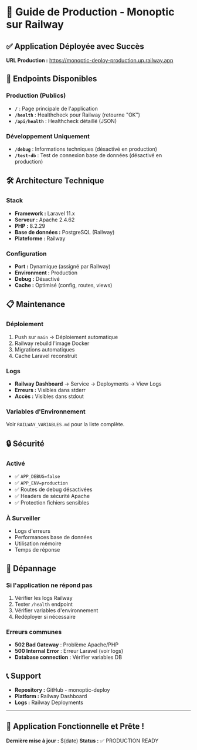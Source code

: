 # 🚀 Guide de Production - Monoptic sur Railway

## ✅ Application Déployée avec Succès

**URL Production :** https://monoptic-deploy-production.up.railway.app

## 🔗 Endpoints Disponibles

### **Production (Publics)**
- **`/`** : Page principale de l'application
- **`/health`** : Healthcheck pour Railway (retourne "OK")
- **`/api/health`** : Healthcheck détaillé (JSON)

### **Développement Uniquement**
- **`/debug`** : Informations techniques (désactivé en production)
- **`/test-db`** : Test de connexion base de données (désactivé en production)

## 🛠️ Architecture Technique

### **Stack**
- **Framework :** Laravel 11.x
- **Serveur :** Apache 2.4.62
- **PHP :** 8.2.29
- **Base de données :** PostgreSQL (Railway)
- **Plateforme :** Railway

### **Configuration**
- **Port :** Dynamique (assigné par Railway)
- **Environment :** Production
- **Debug :** Désactivé
- **Cache :** Optimisé (config, routes, views)

## 📋 Maintenance

### **Déploiement**
1. Push sur `main` → Déploiement automatique
2. Railway rebuild l'image Docker
3. Migrations automatiques
4. Cache Laravel reconstruit

### **Logs**
- **Railway Dashboard** → Service → Deployments → View Logs
- **Erreurs :** Visibles dans stderr
- **Accès :** Visibles dans stdout

### **Variables d'Environnement**
Voir `RAILWAY_VARIABLES.md` pour la liste complète.

## 🔒 Sécurité

### **Activé**
- ✅ `APP_DEBUG=false`
- ✅ `APP_ENV=production`
- ✅ Routes de debug désactivées
- ✅ Headers de sécurité Apache
- ✅ Protection fichiers sensibles

### **À Surveiller**
- Logs d'erreurs
- Performances base de données
- Utilisation mémoire
- Temps de réponse

## 🚨 Dépannage

### **Si l'application ne répond pas**
1. Vérifier les logs Railway
2. Tester `/health` endpoint
3. Vérifier variables d'environnement
4. Redéployer si nécessaire

### **Erreurs communes**
- **502 Bad Gateway** : Problème Apache/PHP
- **500 Internal Error** : Erreur Laravel (voir logs)
- **Database connection** : Vérifier variables DB

## 📞 Support

- **Repository :** GitHub - monoptic-deploy
- **Platform :** Railway Dashboard
- **Logs :** Railway Deployments

---

## 🎉 Application Fonctionnelle et Prête !

**Dernière mise à jour :** $(date)
**Status :** ✅ PRODUCTION READY

